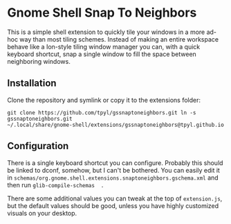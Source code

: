 # Gnome Shell Snap To Neighbors

This is a simple shell extension to quickly tile your windows in a more ad-hoc
way than most tiling schemes. Instead of making an entire workspace behave like
a Ion-style tiling window manager you can, with a quick keyboard shortcut, snap
a single window to fill the space between neighboring windows. 

## Installation 

Clone the repository and symlink or copy it to the extensions folder:

``` 
git clone https://github.com/tpyl/gssnaptoneighbors.git ln -s gssnaptoneighbors.git
~/.local/share/gnome-shell/extensions/gssnaptoneighbors@tpyl.github.io
```

## Configuration

There is a single keyboard shortcut you can configure. Probably this should be
linked to dconf, somehow, but I can't be bothered. You can easily edit it in
`schemas/org.gnome.shell.extensions.snaptoneighbors.gschema.xml` and then run
`glib-compile-schemas  .`

There are some additional values you can tweak at the top of `extension.js`, but
the default values should be good, unless you have highly customized visuals on
your desktop.

